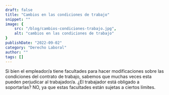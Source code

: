 ```yaml
---
draft: false
title: "Cambios en las condiciones de trabajo"
snippet: ""
image: {
    src: "/blog/cambios-condiciones-trabajo.jpg",
    alt: "cambios en las condiciones de trabajo"
}
publishDate: "2022-09-02"
category: "Derecho Laboral"
author: ""
tags: []
---
```


Si bien el empleador/a tiene facultades para hacer modificaciones sobre las
condiciones del contrato de trabajo, sabemos que muchas veces esta pueden perjudicar al
trabajador/a.
¿El trabajador está obligado a soportarlas? NO, ya que estas facultades están sujetas a
ciertos límites.